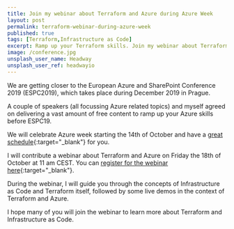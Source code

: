 ```yaml
---
title: Join my webinar about Terraform and Azure during Azure Week
layout: post
permalink: terraform-webinar-during-azure-week
published: true
tags: [Terraform,Infrastructure as Code]
excerpt: Ramp up your Terraform skills. Join my webinar about Terraform and Azure on the 18th of October as part of Azure Week.
image: /conference.jpg
unsplash_user_name: Headway
unsplash_user_ref: headwayio
---
```


We are getting closer to the European Azure and SharePoint Conference 2019 (ESPC2019), which takes place during December 2019 in Prague.

A couple of speakers (all focussing Azure related topics) and myself agreed on delivering a vast amount of free content to ramp up your Azure skills before ESPC19.

We will celebrate Azure week starting the 14th of October and have a [great schedule](https://www.sharepointeurope.com/azure-week/){:target="_blank"}  for you.  

I will contribute a webinar about Terraform and Azure on Friday the 18th of October at 11 am CEST. You can [register for the webinar here](https://www.sharepointeurope.com/azure-week/#form){:target="_blank"}.

During the webinar, I will guide you through the concepts of Infrastructure as Code and Terraform itself, followed by some live demos in the context of Terraform and Azure.

I hope many of you will join the webinar to learn more about Terraform and Infrastructure as Code.
